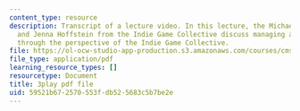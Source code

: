 ```yaml
---
content_type: resource
description: Transcript of a lecture video. In this lecture, the Michael Carriere
  and Jenna Hoffstein from the Indie Game Collective discuss managing a game studio,
  through the perspective of the Indie Game Collective.
file: https://ol-ocw-studio-app-production.s3.amazonaws.com/courses/cms-611j-creating-video-games-fall-2014/59521b672570553fdb525683c5b7be2e_knqdOcWTM.pdf
file_type: application/pdf
learning_resource_types: []
resourcetype: Document
title: 3play pdf file
uid: 59521b67-2570-553f-db52-5683c5b7be2e
---
```

